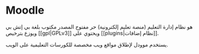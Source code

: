 # Moodle
هو نظام إدارة التعليم (منصة تعليم إلكترونية) حر مفتوح المصدر مكتوب بلغة بي إتش بي ويوزع بترخيص [[gpl|GPLv3]] ويحتوي على [[plugins|نظام إضافات]].

يستخدم موودل لإطلاق مواقع ويب مخصصة للكورسات التعليمية على الويب.